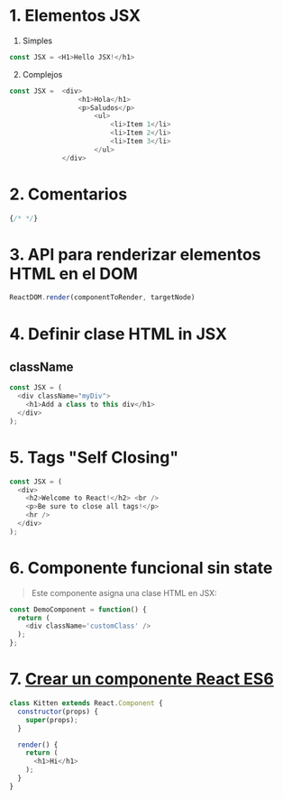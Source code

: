 # 1. Elementos JSX

1. Simples

```js
const JSX = <H1>Hello JSX!</h1>
```


2. Complejos

```js
const JSX =  <div>
                 <h1>Hola</h1>
                 <p>Saludos</p>
                     <ul>
                         <li>Item 1</li>
                         <li>Item 2</li>
                         <li>Item 3</li>
                     </ul>
             </div>
```

# 2. Comentarios

```js
{/* */}
```

# 3. API para renderizar elementos HTML en el DOM

```js
ReactDOM.render(componentToRender, targetNode)
```

# 4. Definir clase HTML in JSX

## className
```js
const JSX = (
  <div className="myDiv">
    <h1>Add a class to this div</h1>
  </div>
);
```

# 5. Tags "Self Closing"

```js
const JSX = (
  <div>
    <h2>Welcome to React!</h2> <br />
    <p>Be sure to close all tags!</p>
    <hr />
  </div>
);
```

# 6. Componente funcional sin state

> Este componente asigna una clase HTML en JSX:
```js
const DemoComponent = function() {
  return (
    <div className='customClass' />
  );
};
```

# 7. [Crear un componente React ES6](https://github.com/nvizcarra/FCC_Exercises/blob/ef03cb240d1388345e06c8c5cb137d169d1fdd22/03%20Front_End_Development_Libraries/React/08%20Create%20a%20React%20Component.md)

```js
class Kitten extends React.Component {
  constructor(props) {
    super(props);
  }

  render() {
    return (
      <h1>Hi</h1>
    );
  }
}
```

